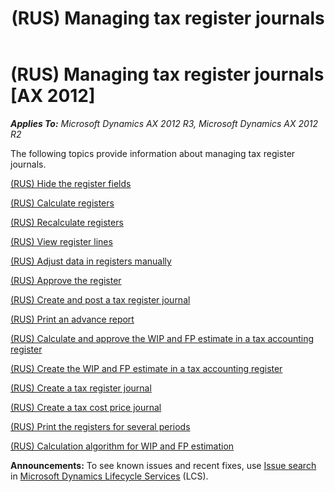 ﻿---
title: (RUS) Managing tax register journals
TOCTitle: (RUS) Managing tax register journals
ms:assetid: 9dd79258-4816-475f-9fb7-1133aa5cf529
ms:mtpsurl: https://technet.microsoft.com/en-us/library/JJ678532(v=AX.60)
ms:contentKeyID: 49387760
ms.date: 04/18/2014
mtps_version: v=AX.60
---

# (RUS) Managing tax register journals [AX 2012]


_**Applies To:** Microsoft Dynamics AX 2012 R3, Microsoft Dynamics AX 2012 R2_

The following topics provide information about managing tax register journals.

[(RUS) Hide the register fields](rus-hide-the-register-fields.md)

[(RUS) Calculate registers](rus-calculate-registers.md)

[(RUS) Recalculate registers](rus-recalculate-registers.md)

[(RUS) View register lines](rus-view-register-lines.md)

[(RUS) Adjust data in registers manually](rus-adjust-data-in-registers-manually.md)

[(RUS) Approve the register](rus-approve-the-register.md)

[(RUS) Create and post a tax register journal](rus-create-and-post-a-tax-register-journal.md)

[(RUS) Print an advance report](rus-print-an-advance-report.md)

[(RUS) Calculate and approve the WIP and FP estimate in a tax accounting register](rus-calculate-and-approve-the-wip-and-fp-estimate-in-a-tax-accounting-register.md)

[(RUS) Create the WIP and FP estimate in a tax accounting register](rus-create-the-wip-and-fp-estimate-in-a-tax-accounting-register.md)

[(RUS) Create a tax register journal](rus-create-a-tax-register-journal.md)

[(RUS) Create a tax cost price journal](rus-create-a-tax-cost-price-journal.md)

[(RUS) Print the registers for several periods](rus-print-the-registers-for-several-periods.md)

[(RUS) Calculation algorithm for WIP and FP estimation](rus-calculation-algorithm-for-wip-and-fp-estimation.md)

  
**Announcements:** To see known issues and recent fixes, use [Issue search](http://go.microsoft.com/fwlink/?linkid=389258) in [Microsoft Dynamics Lifecycle Services](http://go.microsoft.com/fwlink/?linkid=306505) (LCS).

